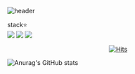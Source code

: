 ![header](https://capsule-render.vercel.app/api?type=wave&color=auto&height=300&section=header&text=%20igoman2&fontSize=90)


<div >
stack⭐️
</div>


<img src="https://img.shields.io/badge/javascript-F7DF1E?style=flat-square&logo=Javascript&logoColor=white"/>
<img src="https://img.shields.io/badge/Vue-4FC08D?style=flat-square&logo=Vue.js&logoColor=white"/> <img src="https://img.shields.io/badge/Vuetify-1867C0?style=flat-square&logo=Vuetify&logoColor=white"/>

  <div align=center>
	
  [![Hits](https://hits.seeyoufarm.com/api/count/incr/badge.svg?url=https%3A%2F%2Fgithub.com%2Fzzsza)](https://hits.seeyoufarm.com) 
	
  </div>
  
  ![Anurag's GitHub stats](https://github-readme-stats.vercel.app/api?username=igoman2&show_icons=true&theme=radical)
